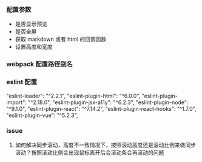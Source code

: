 ### 配置参数

- 是否显示预览
- 是否全屏
- 获取 markdown 或者 html 的回调函数
- 设置高度和宽度

### webpack 配置路径别名

### eslint 配置

"eslint-loader": "^2.2.1",
"eslint-plugin-html": "^6.0.0",
"eslint-plugin-import": "^2.18.0",
"eslint-plugin-jsx-a11y": "^6.2.3",
"eslint-plugin-node": "^9.1.0",
"eslint-plugin-react": "^7.14.2",
"eslint-plugin-react-hooks": "^1.7.0",
"eslint-plugin-vue": "^5.2.3",

### issue

1. 如何解决同步滚动，高度不一致情况下，按照滚动高度还是滚动比例来做同步滚动？按照滚动比例会出现鼠标离开后会滚动条会再滚动的问题